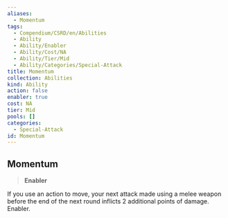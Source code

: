 ```yaml
---
aliases:
  - Momentum
tags:
  - Compendium/CSRD/en/Abilities
  - Ability
  - Ability/Enabler
  - Ability/Cost/NA
  - Ability/Tier/Mid
  - Ability/Categories/Special-Attack
title: Momentum
collection: Abilities
kind: Ability
action: false
enabler: true
cost: NA
tier: Mid
pools: []
categories:
  - Special-Attack
id: Momentum
---
```

## Momentum    
>**Enabler**  
    
If you use an action to move, your next attack made using a melee weapon before the end of the next round inflicts 2 additional points of damage. Enabler.
